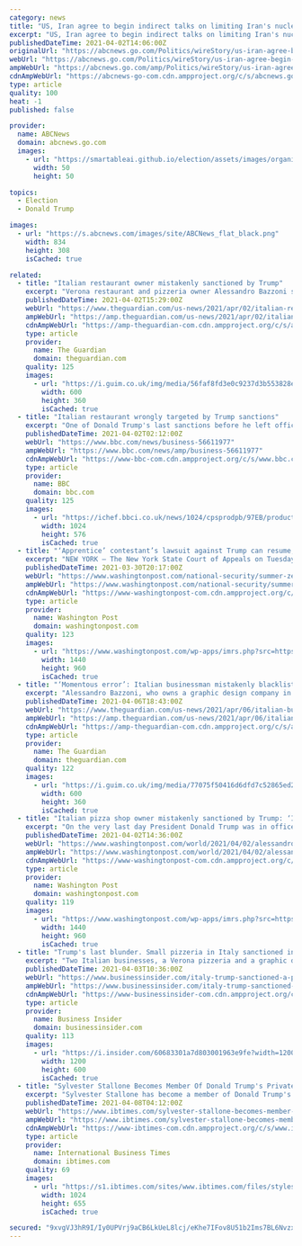 ```yaml
---
category: news
title: "US, Iran agree to begin indirect talks on limiting Iran's nuclear program, nearly 3 years after Trump pulled out of deal"
excerpt: "US, Iran agree to begin indirect talks on limiting Iran's nuclear program, nearly 3 years after Trump pulled out of deal WASHINGTON -- US, Iran agree to begin indirect talks on limiting Iran's ..."
publishedDateTime: 2021-04-02T14:06:00Z
originalUrl: "https://abcnews.go.com/Politics/wireStory/us-iran-agree-begin-indirect-talks-limiting-irans-76834146"
webUrl: "https://abcnews.go.com/Politics/wireStory/us-iran-agree-begin-indirect-talks-limiting-irans-76834146"
ampWebUrl: "https://abcnews.go.com/amp/Politics/wireStory/us-iran-agree-begin-indirect-talks-limiting-irans-76834146"
cdnAmpWebUrl: "https://abcnews-go-com.cdn.ampproject.org/c/s/abcnews.go.com/amp/Politics/wireStory/us-iran-agree-begin-indirect-talks-limiting-irans-76834146"
type: article
quality: 100
heat: -1
published: false

provider:
  name: ABCNews
  domain: abcnews.go.com
  images:
    - url: "https://smartableai.github.io/election/assets/images/organizations/abcnews.go.com-50x50.jpg"
      width: 50
      height: 50

topics:
  - Election
  - Donald Trump

images:
  - url: "https://s.abcnews.com/images/site/ABCNews_flat_black.png"
    width: 834
    height: 308
    isCached: true

related:
  - title: "Italian restaurant owner mistakenly sanctioned by Trump"
    excerpt: "Verona restaurant and pizzeria owner Alessandro Bazzoni sanctioned in crackdown on blacklisted Venezuelan crude oil"
    publishedDateTime: 2021-04-02T15:29:00Z
    webUrl: "https://www.theguardian.com/us-news/2021/apr/02/italian-restaurant-owner-sanctioned-trump"
    ampWebUrl: "https://amp.theguardian.com/us-news/2021/apr/02/italian-restaurant-owner-sanctioned-trump"
    cdnAmpWebUrl: "https://amp-theguardian-com.cdn.ampproject.org/c/s/amp.theguardian.com/us-news/2021/apr/02/italian-restaurant-owner-sanctioned-trump"
    type: article
    provider:
      name: The Guardian
      domain: theguardian.com
    quality: 125
    images:
      - url: "https://i.guim.co.uk/img/media/56faf8fd3e0c9237d3b553828e9f294cf21c37e3/0_263_7936_4765/master/7936.jpg?width=300&quality=45&auto=format&fit=max&dpr=2&s=18b9d2746f6fc35fe6c131cbebd7e80a"
        width: 600
        height: 360
        isCached: true
  - title: "Italian restaurant wrongly targeted by Trump sanctions"
    excerpt: "One of Donald Trump's last sanctions before he left office was mistakenly on a restaurant owner in Verona, Italy. The error happened as part of the Trump administration's crackdown on blacklisted Venezuelan crude oil."
    publishedDateTime: 2021-04-02T02:12:00Z
    webUrl: "https://www.bbc.com/news/business-56611977"
    ampWebUrl: "https://www.bbc.com/news/amp/business-56611977"
    cdnAmpWebUrl: "https://www-bbc-com.cdn.ampproject.org/c/s/www.bbc.com/news/amp/business-56611977"
    type: article
    provider:
      name: BBC
      domain: bbc.com
    quality: 125
    images:
      - url: "https://ichef.bbci.co.uk/news/1024/cpsprodpb/97EB/production/_117819883_gettyimages-184373545.jpg"
        width: 1024
        height: 576
        isCached: true
  - title: "‘Apprentice’ contestant’s lawsuit against Trump can resume, N.Y. court says"
    excerpt: "NEW YORK — The New York State Court of Appeals on Tuesday ruled that a defamation case against former president Donald Trump, brought by an \"Apprentice\" contestant who alleged he sexually assaulted her years ago, can go forward as the immunity claim he ..."
    publishedDateTime: 2021-03-30T20:17:00Z
    webUrl: "https://www.washingtonpost.com/national-security/summer-zervos-trump-lawsuit/2021/03/30/a0c55060-918d-11eb-a74e-1f4cf89fd948_story.html"
    ampWebUrl: "https://www.washingtonpost.com/national-security/summer-zervos-trump-lawsuit/2021/03/30/a0c55060-918d-11eb-a74e-1f4cf89fd948_story.html?outputType=amp"
    cdnAmpWebUrl: "https://www-washingtonpost-com.cdn.ampproject.org/c/s/www.washingtonpost.com/national-security/summer-zervos-trump-lawsuit/2021/03/30/a0c55060-918d-11eb-a74e-1f4cf89fd948_story.html?outputType=amp"
    type: article
    provider:
      name: Washington Post
      domain: washingtonpost.com
    quality: 123
    images:
      - url: "https://www.washingtonpost.com/wp-apps/imrs.php?src=https://arc-anglerfish-washpost-prod-washpost.s3.amazonaws.com/public/WZNE3XERSEI6XJ2OD5GPRH6ZJA.jpg&w=1440"
        width: 1440
        height: 960
        isCached: true
  - title: "‘Momentous error’: Italian businessman mistakenly blacklisted by Trump to sue"
    excerpt: "Alessandro Bazzoni, who owns a graphic design company in Sardinia, has been unable to trade since 19 January, when his business was slapped with sanctions as part of the Trump administration’s crackdown on blacklisted Venezuelan crude oil. In a case of ..."
    publishedDateTime: 2021-04-06T18:43:00Z
    webUrl: "https://www.theguardian.com/us-news/2021/apr/06/italian-business-owner-to-sue-us-treasury-over-blacklist-error?share=twitter"
    ampWebUrl: "https://amp.theguardian.com/us-news/2021/apr/06/italian-business-owner-to-sue-us-treasury-over-blacklist-error"
    cdnAmpWebUrl: "https://amp-theguardian-com.cdn.ampproject.org/c/s/amp.theguardian.com/us-news/2021/apr/06/italian-business-owner-to-sue-us-treasury-over-blacklist-error"
    type: article
    provider:
      name: The Guardian
      domain: theguardian.com
    quality: 122
    images:
      - url: "https://i.guim.co.uk/img/media/77075f50416d6dfd7c52865ed208c33f15ee696b/0_0_3500_2101/master/3500.jpg?width=300&quality=45&auto=format&fit=max&dpr=2&s=a4cb2879f6959f413724f182ed9e8d11"
        width: 600
        height: 360
        isCached: true
  - title: "Italian pizza shop owner mistakenly sanctioned by Trump: ‘I thought it was a joke’"
    excerpt: "On the very last day President Donald Trump was in office in January, his administration announced new sanctions targeting a catering company in Verona, Italy. According to the U.S. Treasury, the measures were designed to defeat a “network attempting to ..."
    publishedDateTime: 2021-04-02T14:36:00Z
    webUrl: "https://www.washingtonpost.com/world/2021/04/02/alessandro-bazzoni-sanctions-trump/"
    ampWebUrl: "https://www.washingtonpost.com/world/2021/04/02/alessandro-bazzoni-sanctions-trump/?outputType=amp"
    cdnAmpWebUrl: "https://www-washingtonpost-com.cdn.ampproject.org/c/s/www.washingtonpost.com/world/2021/04/02/alessandro-bazzoni-sanctions-trump/?outputType=amp"
    type: article
    provider:
      name: Washington Post
      domain: washingtonpost.com
    quality: 119
    images:
      - url: "https://www.washingtonpost.com/wp-apps/imrs.php?src=https://arc-anglerfish-washpost-prod-washpost.s3.amazonaws.com/public/T6BUOQEQZUI6XKW4V54HAGRQZI.jpg&w=1440"
        width: 1440
        height: 960
        isCached: true
  - title: "Trump's last blunder. Small pizzeria in Italy sanctioned instead of a Venezuelan oil exporter."
    excerpt: "Two Italian businesses, a Verona pizzeria and a graphic design studio in Sardinia, were put on a Venezuela sanctions list by mistake."
    publishedDateTime: 2021-04-03T10:36:00Z
    webUrl: "https://www.businessinsider.com/italy-trump-sanctioned-a-pizzeria-in-final-blunder-2021-4"
    ampWebUrl: "https://www.businessinsider.com/italy-trump-sanctioned-a-pizzeria-in-final-blunder-2021-4?amp"
    cdnAmpWebUrl: "https://www-businessinsider-com.cdn.ampproject.org/c/s/www.businessinsider.com/italy-trump-sanctioned-a-pizzeria-in-final-blunder-2021-4?amp"
    type: article
    provider:
      name: Business Insider
      domain: businessinsider.com
    quality: 113
    images:
      - url: "https://i.insider.com/60683301a7d803001963e9fe?width=1200&format=jpeg"
        width: 1200
        height: 600
        isCached: true
  - title: "Sylvester Stallone Becomes Member Of Donald Trump's Private Club Mar-A-Lago: Report"
    excerpt: "Sylvester Stallone has become a member of Donald Trump's private club after buying a home in Palm Beach, Florida, according to a report."
    publishedDateTime: 2021-04-08T04:12:00Z
    webUrl: "https://www.ibtimes.com/sylvester-stallone-becomes-member-donald-trumps-private-club-mar-lago-report-3176798"
    ampWebUrl: "https://www.ibtimes.com/sylvester-stallone-becomes-member-donald-trumps-private-club-mar-lago-report-3176798?amp=1"
    cdnAmpWebUrl: "https://www-ibtimes-com.cdn.ampproject.org/c/s/www.ibtimes.com/sylvester-stallone-becomes-member-donald-trumps-private-club-mar-lago-report-3176798?amp=1"
    type: article
    provider:
      name: International Business Times
      domain: ibtimes.com
    quality: 69
    images:
      - url: "https://s1.ibtimes.com/sites/www.ibtimes.com/files/styles/full/public/2019/02/21/sylvester-stallone.jpg"
        width: 1024
        height: 655
        isCached: true

secured: "9xvgVJ3hR9I/Iy0UPVrj9aCB6LkUeL8lcj/eKhe7IFov8U51b2Ims7BL6NvzxPktQmL1hVIYK4CnHtRxg9MQ1wGXG+byoMdMqLEzNS6ZB42obmCyx4baZg8UUvI/7uVo+keRKX2V0kjc3kC+LcYLPjDugalp8O86j1avZDdS7pr+uXt8EX9Y3e/SER2FER+WM8IJ1XEMAzRlP7EltrakOTEBewWjLVUSaTp40hdkVN8FYkClRfLqTcNZpRe5kgrjVnC4JiGXw/CdxiE191pRDFqNsHefjQOlTfQB44gRkaTj1la6o7o153X2NGitdK+XqchN5CnL4bzxDtB2iK0GDXgMv2OzMPKRcet0y6NeiK8=;MBViMRpcMujyGDTCjMKfjg=="
---
```


